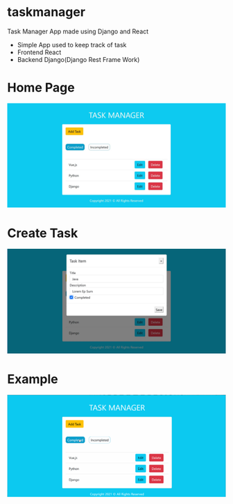 # taskmanager
Task Manager App made using Django and React

- Simple App used to keep track of task
- Frontend React
- Backend Django(Django Rest Frame Work)

# Home Page
<img src="screenshots\home_page.JPG"><br>

# Create Task
<img src="screenshots\create_task.JPG"><br>

# Example
<img src="screenshots\example.gif"><br>